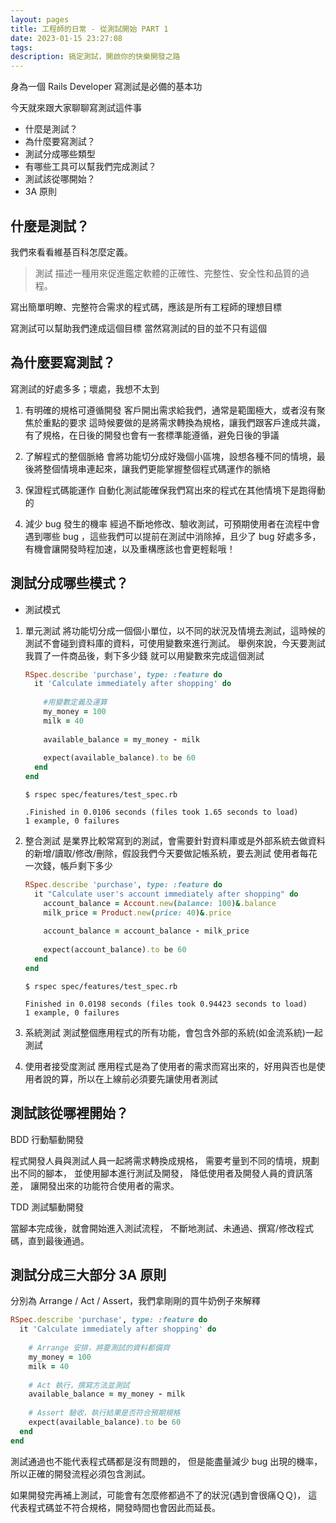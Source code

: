 ```yaml
---
layout: pages
title: 工程師的日常 - 從測試開始 PART 1
date: 2023-01-15 23:27:08
tags:
description: 搞定測試，開啟你的快樂開發之路
---
```


身為一個 Rails Developer
寫測試是必備的基本功

今天就來跟大家聊聊寫測試這件事

* 什麼是測試？
* 為什麼要寫測試？
* 測試分成哪些類型
* 有哪些工具可以幫我們完成測試？
* 測試該從哪開始？
* 3A 原則


## 什麼是測試？

我們來看看維基百科怎麼定義。

> 測試
  描述一種用來促進鑑定軟體的正確性、完整性、安全性和品質的過程。

寫出簡單明瞭、完整符合需求的程式碼，應該是所有工程師的理想目標

寫測試可以幫助我們達成這個目標
當然寫測試的目的並不只有這個

## 為什麼要寫測試？

寫測試的好處多多；壞處，我想不太到

1. 有明確的規格可遵循開發
    客戶開出需求給我們，通常是範圍極大，或者沒有聚焦於重點的要求
    這時候要做的是將需求轉換為規格，讓我們跟客戶達成共識，有了規格，在日後的開發也會有一套標準能遵循，避免日後的爭議
    
2. 了解程式的整個脈絡
    會將功能切分成好幾個小區塊，設想各種不同的情境，最後將整個情境串連起來，讓我們更能掌握整個程式碼運作的脈絡
    
3. 保證程式碼能運作
    自動化測試能確保我們寫出來的程式在其他情境下是跑得動的
    
4. 減少 bug 發生的機率
    經過不斷地修改、驗收測試，可預期使用者在流程中會遇到哪些 bug ，這些我們可以提前在測試中消除掉，且少了 bug 好處多多，有機會讓開發時程加速，以及重構應該也會更輕鬆哦！

## 測試分成哪些模式？

* 測試模式

1. 單元測試
    將功能切分成一個個小單位，以不同的狀況及情境去測試，這時候的測試不會碰到資料庫的資料，可使用變數來進行測試。
    舉例來說，今天要測試 我買了一件商品後，剩下多少錢
    就可以用變數來完成這個測試

    ```ruby
    RSpec.describe 'purchase', type: :feature do
      it 'Calculate immediately after shopping' do
        
        #用變數定義及運算
        my_money = 100
        milk = 40
          
        available_balance = my_money - milk
        
        expect(available_balance).to be 60
      end
    end
    ```
    ```
    $ rspec spec/features/test_spec.rb
    
    .Finished in 0.0106 seconds (files took 1.65 seconds to load)
    1 example, 0 failures
    ```
    
2. 整合測試
    是業界比較常寫到的測試，會需要針對資料庫或是外部系統去做資料的新增/讀取/修改/刪除，假設我們今天要做記帳系統，要去測試 使用者每花一次錢，帳戶剩下多少
    ```ruby
    RSpec.describe 'purchase', type: :feature do
      it "Calculate user's account immediately after shopping" do
        account_balance = Account.new(balance: 100)&.balance
        milk_price = Product.new(price: 40)&.price
        
        account_balance = account_balance - milk_price
        
        expect(account_balance).to be 60
      end
    end
    ```
    ```
    $ rspec spec/features/test_spec.rb
    
    Finished in 0.0198 seconds (files took 0.94423 seconds to load)
    1 example, 0 failures
    ```
    
3. 系統測試
    測試整個應用程式的所有功能，會包含外部的系統(如金流系統)一起測試
    
4. 使用者接受度測試
    應用程式是為了使用者的需求而寫出來的，好用與否也是使用者說的算，所以在上線前必須要先讓使用者測試


## 測試該從哪裡開始？

BDD 行動驅動開發

程式開發人員與測試人員一起將需求轉換成規格，
需要考量到不同的情境，規劃出不同的腳本，
並使用腳本進行測試及開發，
降低使用者及開發人員的資訊落差，
讓開發出來的功能符合使用者的需求。

TDD 測試驅動開發

當腳本完成後，就會開始進入測試流程，
不斷地測試、未通過、撰寫/修改程式碼，直到最後通過。


## 測試分成三大部分 3A 原則

分別為 Arrange / Act / Assert，我們拿剛剛的買牛奶例子來解釋

```ruby
RSpec.describe 'purchase', type: :feature do
  it 'Calculate immediately after shopping' do
    
    # Arrange 安排，將要測試的資料都備齊
    my_money = 100
    milk = 40
      
    # Act 執行，撰寫方法並測試
    available_balance = my_money - milk
    
    # Assert 驗收，執行結果是否符合預期規格
    expect(available_balance).to be 60
  end
end
```

測試通過也不能代表程式碼都是沒有問題的，
但是能盡量減少 bug 出現的機率，所以正確的開發流程必須包含測試。

如果開發完再補上測試，可能會有怎麼修都過不了的狀況(遇到會很痛ＱＱ)，
這代表程式碼並不符合規格，開發時間也會因此而延長。
